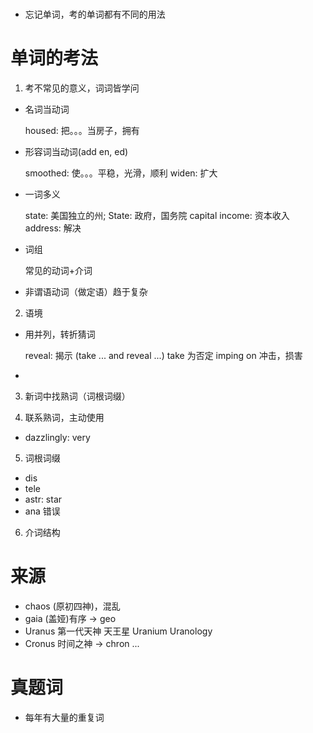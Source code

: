 #

- 忘记单词，考的单词都有不同的用法


# 单词的考法

1. 考不常见的意义，词词皆学问
  - 名词当动词

      housed: 把。。。当房子，拥有

  - 形容词当动词(add en, ed)

      smoothed: 使。。。平稳，光滑，顺利
      widen: 扩大

  - 一词多义

      state: 美国独立的州; State: 政府，国务院
      capital income: 资本收入
      address: 解决

  - 词组

      常见的动词+介词

  - 非谓语动词（做定语）趋于复杂

2. 语境
  - 用并列，转折猜词

      reveal: 揭示 (take ... and reveal ...) take 为否定
      imping on 冲击，损害

  - 

3. 新词中找熟词（词根词缀）

4. 联系熟词，主动使用

  - dazzlingly: very

5. 词根词缀

  - dis
  - tele
  - astr: star
  - ana 错误

6. 介词结构

# 来源

- chaos (原初四神)，混乱
- gaia (盖娅)有序 -> geo
- Uranus 第一代天神 天王星 Uranium Uranology
- Cronus 时间之神 -> chron
...


# 真题词

- 每年有大量的重复词

```

```




